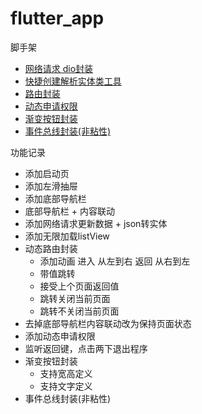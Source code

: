 # flutter_app

脚手架

- [网络请求 dio封装](https://github.com/pengMaster/flutter_app/blob/master/lib/api/net_utils.dart)
- [快捷创建解析实体类工具](https://github.com/zhangruiyu/FlutterJsonBeanFactory)
- [路由封装](https://github.com/pengMaster/flutter_app/blob/master/lib/utils/route_util.dart)
- [动态申请权限](https://github.com/pengMaster/flutter_app/blob/master/lib/views/sample/permission_act.dart)
- [渐变按钮封装](https://github.com/pengMaster/flutter_app/blob/master/lib/widget/gradient_button.dart)
- [事件总线封装(非粘性)](https://github.com/pengMaster/flutter_app/blob/master/lib/utils/event_bus.dart)

功能记录

- 添加启动页
- 添加左滑抽屉
- 添加底部导航栏
- 底部导航栏 + 内容联动
- 添加网络请求更新数据 + json转实体
- 添加无限加载listView
- 动态路由封装
  - 添加动画 进入 从左到右 返回 从右到左
  - 带值跳转
  - 接受上个页面返回值
  - 跳转关闭当前页面
  - 跳转不关闭当前页面
- 去掉底部导航栏内容联动改为保持页面状态
- 添加动态申请权限
- 监听返回键，点击两下退出程序
- 渐变按钮封装
  - 支持宽高定义
  - 支持文字定义
- 事件总线封装(非粘性)



